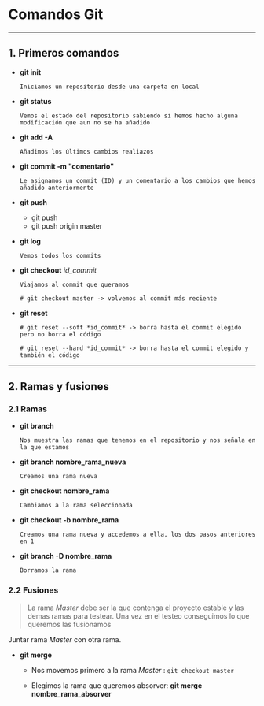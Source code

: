 # Comandos Git
 
--- 

## 1. Primeros comandos

- **git init**
    ```
    Iniciamos un repositorio desde una carpeta en local
    ```
- **git status**

    ```
    Vemos el estado del repositorio sabiendo si hemos hecho alguna modificación que aun no se ha añadido
    ```
- **git add -A**
    ```
    Añadimos los últimos cambios realiazos
    ```
- **git commit -m "comentario"**
    ```
    Le asignamos un commit (ID) y un comentario a los cambios que hemos añadido anteriormente
    ```
- **git push**

    - git push 
    - git push origin master

- **git log**  
    ```
    Vemos todos los commits
    ```
  
- **git checkout** *id_commit* 
    ```
    Viajamos al commit que queramos
    
    # git checkout master -> volvemos al commit más reciente
    ```
- **git reset**
    ```
    # git reset --soft *id_commit* -> borra hasta el commit elegido pero no borra el código

    # git reset --hard *id_commit* -> borra hasta el commit elegido y también el código
    ```

---

## 2. Ramas y fusiones

### 2.1 Ramas
- **git branch** 
    ```
    Nos muestra las ramas que tenemos en el repositorio y nos señala en la que estamos
    ```

- **git branch nombre_rama_nueva**
    ```
    Creamos una rama nueva
    ```

- **git checkout nombre_rama**
    ```
    Cambiamos a la rama seleccionada
    ```

- **git checkout -b nombre_rama**
    ```
    Creamos una rama nueva y accedemos a ella, los dos pasos anteriores en 1
    ```
- **git branch -D nombre_rama**
    ```
    Borramos la rama
    ```

### 2.2 Fusiones

> La rama *Master* debe ser la que contenga el proyecto estable y las demas ramas para testear. Una vez en el testeo conseguimos lo que queremos las fusionamos

Juntar rama *Master* con otra rama.


- **git merge**
  
  - Nos movemos primero a la rama *Master* : `git checkout master`

  - Elegimos la rama que queremos absorver: **git merge nombre_rama_absorver**
